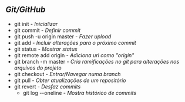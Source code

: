 ## *Git/GitHub*

- git init - _Inicializar_
- git commit - _Definir commit_
- git push -u origin master  - _Fazer upload_
- git add - _Incluir alterações para o próximo commit_
- git status - _Mostrar status_
- git remote add origin <url> - _Adiciona url como "origin"_
- git branch -m master - _Cria ramificações no git para alterações nos arquivos do projeto_
- git checkout - _Entrar/Navegar numa branch_
- git pull - _Obter atualizações de um repositório_
- git revert - _Desfaz commits_
  - git log --oneline - _Mostra histórico de commits_